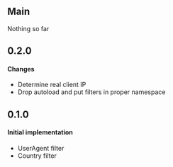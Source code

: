## Main

Nothing so far

## 0.2.0

#### Changes

* Determine real client IP
* Drop autoload and put filters in proper namespace

## 0.1.0

#### Initial implementation

* UserAgent filter
* Country filter
